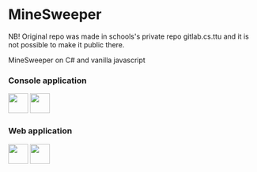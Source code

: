 # MineSweeper

NB! Original repo was made in schools's private repo gitlab.cs.ttu and it is not possible to make it public there. 

MineSweeper on C# and vanilla javascript

### Console application
<img src="minesweeper-images/minesweeper-console-1" height=40> 
<img src="minesweeper-images/minesweeper-console-2" height=40>

### Web application
<img src="minesweeper-images/minesweeper-web-1" height=40>
<img src="minesweeper-images/minesweeper-web-2" height=40>
